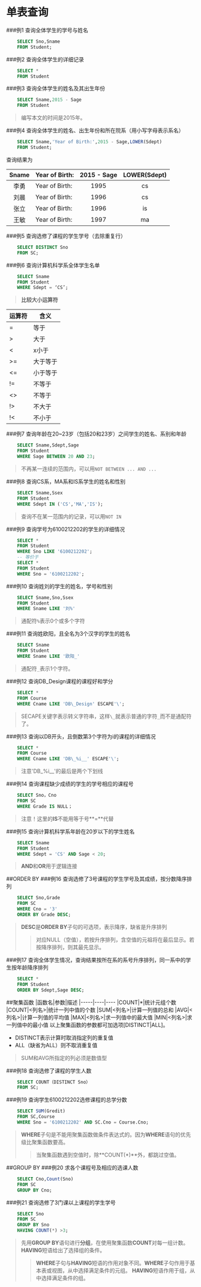 单表查询
======
###例1 查询全体学生的学号与姓名
```sql
	SELECT Sno,Sname
	FROM Student;
```
###例2 查询全体学生的详细记录
```sql
	SELECT *
	FROM Student
```
###例3 查询全体学生的姓名及其出生年份
```sql
	SELECT Sname,2015 - Sage
	FROM Student
```
>编写本文的时间是2015年。

###例4 查询全体学生的姓名、出生年份和所在院系（用小写字母表示系名）
```sql
	SELECT Sname,'Year of Birth:',2015 - Sage,LOWER(Sdept)
	FROM Student;
```
查询结果为

| Sname  | Year of Birth: | 2015 - Sage | LOWER(Sdept) |
|:------:|----------------|:-----------:|:------------:|
| 李勇   | Year of Birth: |        1995 | cs           |
| 刘晨   | Year of Birth: |        1996 | cs           |
| 张立   | Year of Birth: |        1996 | is           |
| 王敏   | Year of Birth: |        1997 | ma           |
###例5 查询选修了课程的学生学号（去除重复行）
```sql
	SELECT DISTINCT Sno
	FROM SC;
```
###例6 查询计算机科学系全体学生名单
```sql
	SELECT Sname
	FROM Student
	WHERE Sdept = ‘CS’;
```
>**比较大小运算符**

|运算符|含义|
|-----|----
|=|等于
|>|大于
|<|x小于
|>=|大于等于
|<=|小于等于
|!=|不等于
|<>|不等于
|!>|不大于
|!<|不小于

###例7 查询年龄在20~23岁（包括20和23岁）之间学生的姓名、系别和年龄
```sql
	SELECT Sname,Sdept,Sage
	FROM Student
	WHERE Sage BETWEEN 20 AND 23;
```
>不再某一连续的范围内，可以用`NOT BETWEEN ... AND ...`

###例8 查询CS系，MA系和IS系学生的姓名和性别
```sql
	SELECT Sname,Ssex
	FROM Student
	WHERE Sdept IN ('CS','MA','IS');
```
>查询不在某一范围内的记录，可以用`NOT IN`

###例9 查询学号为6100212202的学生的详细情况
```sql
	SELECT *
	FROM Student
	WHERE Sno LIKE '6100212202';
	-- 等价于
	SELECT *
	FROM Student
	WHERE Sno = '6100212202';
```
###例10 查询姓刘的学生的姓名，学号和性别
```sql
	SELECT Sname,Sno,Ssex
	FROM Student
	WHERE Sname LIKE '刘%'
```
>通配符`%`表示0个或多个字符

###例11 查询姓欧阳，且全名为3个汉字的学生的姓名
```sql
	SELECT Sname
	FROM Student
	WHERE Sname LIKE '欧阳_'
```
>通配符`_`表示1个字符。

###例12 查询DB_Design课程的课程好和学分
```sql
	SELECT *
	FROM Course
	WHERE Cname LIKE 'DB\_Design' ESCAPE'\';
```
>SECAPE关键字表示转义字符串，这样`\_`就表示普通的字符`_`而不是通配符了。

###例13 查询以DB开头，且倒数第3个字符为i的课程的详细情况
```sql
	SELECT *
	FROM Course
	WHERE Cname LIKE 'DB\_%i__' ESCAPE'\';
```
>注意'DB\_%i__'的最后是两个下划线

###例14 查询课程缺少成绩的学生的学号相应的课程号
```sql
	SELECT Sno，Cno
	FROM SC
	WHERE Grade IS NULL；
```
>注意！这里的**IS**不能用等于号**=**代替

###例15 查询计算机科学系年龄在20岁以下的学生姓名
```sql
	SELECT Sname
	FROM Student
	WHERE Sdept = 'CS' AND Sage < 20;
```
>**AND**和**OR**用于逻辑连接

##ORDER BY
###例16 查询选修了3号课程的学生学号及其成绩，按分数降序排列
```sql
	SELECT Sno,Grade
	FROM SC
	WHERE Cno = '3'
	ORDER BY Grade DESC;
```
>**DESC**是**ORDER BY**子句的可选项，表示降序，缺省是升序排列
>>对应NULL（空值），若按升序排列，含空值的元祖将在最后显示。若按降序排列，则其最先显示。

###例17 查询全体学生情况，查询结果按所在系的系号升序排列，同一系中的学生按年龄降序排列
```sql
	SELECT *
	FROM Student
	ORDER BY Sdept,Sage DESC;
```
##聚集函数
|函数名|参数|描述
|-----|----|----
|COUNT|*|统计元组个数
|COUNT|<列名>|统计一列中值的个数
|SUM|<列名>|计算一列值的总和
|AVG|<列名>|计算一列值的平均值
|MAX|<列名>|求一列值中的最大值
|MIN|<列名>|求一列值中的最小值
以上聚集函数的参数都可加选项[DISTINCT|ALL]。
- DISTINCT表示计算时取消指定列的重复值
- ALL（缺省为ALL）则不取消重复值

>SUM和AVG所指定的列必须是数值型

###例18 查询选修了课程的学生人数
```sql
	SELECT COUNT（DISTINCT Sno）
	FROM SC;
```
###例19 查询学生6100212202选修课程的总学分数
```sql
	SELECT SUM(Gredit)
	FROM SC,Course
	WHERE Sno = '6100212202' AND SC.Cno = Course.Cno;
```
>**WHERE**子句是不能用聚集函数做条件表达式的。因为**WHERE**语句的优先级比聚集函数要高。
>>当聚集函数遇到空值时，除**COUNT(*)**外，都跳过空值。

##GROUP BY
###例20 求各个课程号及相应的选课人数
```sql
	SELECT Cno,Count(Sno)
	FROM SC
	GROUP BY Cno;
```
###例21 查询选修了3门课以上课程的学生学号
```sql
	SELECT Sno
	FROM SC
	GROUP BY Sno
	HAVING COUNT(*) >3;
```
>先用**GROUP BY**语句进行**分组**，在使用聚集函数**COUNT**对每一组计数。**HAVING**短语给出了选择组的条件。
>>**WHERE**子句与**HAVING**短语的作用对象不同。**WHERE**子句作用于基本表或视图，从中选择满足条件的元组。
**HAVING**短语作用于组，从中选择满足条件的组。

